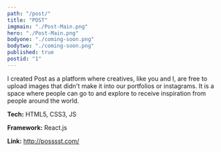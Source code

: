 ```yaml
---
path: "/post/"
title: "POST"
imgmain: "./Post-Main.png"
hero: "./Post-Main.png"
bodyone: "./coming-soon.png"
bodytwo: "./coming-soon.png"
published: true
postid: "1"
---
```


I created Post as a platform where creatives, like you and I, are free to upload images that didn't make it into our portfolios or instagrams. It is a space where people can go to and explore to receive inspiration from people around the world.

**Tech:** HTML5, CSS3, JS

**Framework:** React.js

**Link:** <a href="http://posssst.com/" target="_blank">http://posssst.com/</a>
